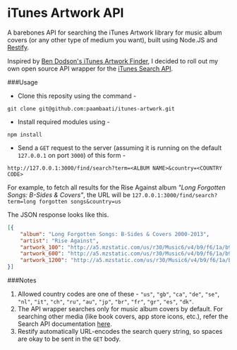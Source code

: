 iTunes Artwork API
==================

A barebones API for searching the iTunes Artwork library for music album covers (or any other type of medium you want), built using Node.JS and [Restify](mcavage.me/node-restify/).

Inspired by [Ben Dodson's iTunes Artwork Finder](http://bendodson.com/projects/itunes-artwork-finder/ "Ben Dodson: iTunes Artwork Finder; TV Shows, Music Albums, Movies, Apps, and iBooks"), I decided to roll out my own open source API wrapper for the [iTunes Search API](http://www.apple.com/itunes/affiliates/resources/documentation/itunes-store-web-service-search-api.html "iTunes, App Store, iBooks, and Mac App Store Affiliate Resources - Search API").

###Usage

 
 - Clone this reposity using the command -
```
git clone git@github.com:paambaati/itunes-artwork.git
```
 - Install required modules using -
```
npm install
```
 - Send a `GET` request to the server (assuming it is running on the default `127.0.0.1` on port `3000`) of this form -
```
http://127.0.0.1:3000/find/search?term=<ALBUM NAME>&country=<COUNTRY CODE>
```

For example, to fetch all results for the Rise Against album *"Long Forgotten Songs: B-Sides & Covers"*, the URL will be `127.0.0.1:3000/find/search?term=long forgotten songs&country=us`

The JSON response looks like this.

```json
[{
    "album": "Long Forgotten Songs: B-Sides & Covers 2000-2013",
    "artist": "Rise Against",
    "artwork_100": "http://a5.mzstatic.com/us/r30/Music6/v4/b9/f6/1a/b9f61a0b-d8f6-5314-c089-cf6b81f9fcd1/UMG_cvrart_00602537463053_01_RGB72_1470x1470_13UAAIM42739.100x100-75.jpg",
    "artwork_600": "http://a5.mzstatic.com/us/r30/Music6/v4/b9/f6/1a/b9f61a0b-d8f6-5314-c089-cf6b81f9fcd1/UMG_cvrart_00602537463053_01_RGB72_1470x1470_13UAAIM42739.600x600-75.jpg",
    "artwork_1200": "http://a5.mzstatic.com/us/r30/Music6/v4/b9/f6/1a/b9f61a0b-d8f6-5314-c089-cf6b81f9fcd1/UMG_cvrart_00602537463053_01_RGB72_1470x1470_13UAAIM42739.1200x1200-75.jpg"
}]
```

###Notes

1. Allowed country codes are one of these - `"us"`, `"gb"`, `"ca"`, `"de"`, `"se"`, `"nl"`, `"it"`, `"ch"`, `"ru"`, `"au"`, `"jp"`, `"br"`, `"fr"`, `"gr"`, `"es"`, `"dk"`.
2. The API wrapper searches only for music album covers by default. For searching other media (like book covers, app store icons, etc.), refer the Search API documentation [here](http://www.apple.com/itunes/affiliates/resources/documentation/itunes-store-web-service-search-api.html  "iTunes, App Store, iBooks, and Mac App Store Affiliate Resources - Search API").
3. Restify automatically URL-encodes the search query string, so spaces are okay to be sent in the `GET` body.